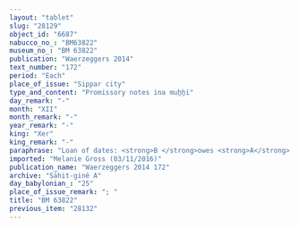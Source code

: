 ```yaml
---
layout: "tablet"
slug: "28129"
object_id: "6687"
nabucco_no_: "BM63822"
museum_no_: "BM 63822"
publication: "Waerzeggers 2014"
text_number: "172"
period: "Each"
place_of_issue: "Sippar city"
type_and_content: "Promissory notes ina muẖẖi"
day_remark: "-"
month: "XII"
month_remark: "-"
year_remark: "-"
king: "Xer"
king_remark: "-"
paraphrase: "Loan of dates: <strong>B </strong>owes <strong>A</strong> 2;0.5 kor (390 l) of dates. He will pay the dates in Arahsamna (VIII) in Sippar. 3 witnesses and the scribe (not specified as such) who is identical with <strong>B</strong>.<br /> &nbsp;<br /> <strong>A</strong> = Kiribtu/Iddināya/Ēdu-ēṭir; <strong>B</strong> = Bēl-bullissu/Marduk-rēmanni//Ṣāhit-gin&ecirc;; Scribe = <strong>B</strong><br /> &nbsp;"
imported: "Melanie Gross (03/11/2016)"
publication_name: "Waerzeggers 2014 172"
archive: "Ṣāhit-ginê A"
day_babylonian_: "25"
place_of_issue_remark: "; "
title: "BM 63822"
previous_item: "28132"
---
```

